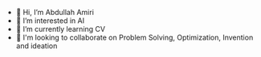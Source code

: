 - 👋 Hi, I’m Abdullah Amiri
- 👀 I’m interested in AI
- 🌱 I’m currently learning CV
- 💞️ I'm looking to collaborate on Problem Solving, Optimization, Invention and ideation
<!-- - 📫 How to reach me  -->

<!---
EBX78/EBX78 is a ✨ special ✨ repository because its `README.md` (this file) appears on your GitHub profile.
You can click the Preview link to take a look at your changes.
--->

